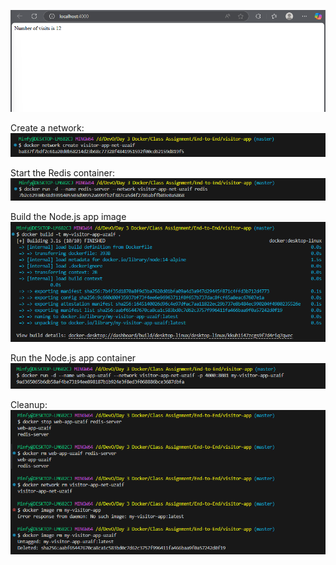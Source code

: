 ![alt text](image.png)


Create a network:
![alt text](image-1.png)



Start the Redis container:
![alt text](image-2.png)



Build the Node.js app image
![alt text](image-3.png)



Run the Node.js app container
![alt text](image-4.png)



Cleanup:
![alt text](image-5.png)
